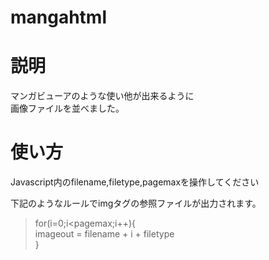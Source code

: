 # mangahtml

# 説明
マンガビューアのような使い他が出来るように\
画像ファイルを並べました。

# 使い方

Javascript内のfilename,filetype,pagemaxを操作してください

下記のようなルールでimgタグの参照ファイルが出力されます。
> for(i=0;i<pagemax;i++){ \
>   imageout = filename + i + filetype \
> }


